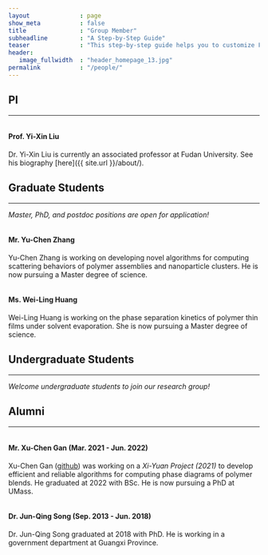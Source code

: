 ```yaml
---
layout              : page
show_meta           : false
title               : "Group Member"
subheadline         : "A Step-by-Step Guide"
teaser              : "This step-by-step guide helps you to customize Feeling Responsive to your needs."
header:
   image_fullwidth  : "header_homepage_13.jpg"
permalink           : "/people/"
---
```


## PI
-----

<figure class="third">
    <img src="{{ site.url }}/images/avatar.jpg" alt="">
</figure>

#### Prof. Yi-Xin Liu
Dr. Yi-Xin Liu is currently an associated professor at Fudan University. See his biography [here]({{ site.url }}/about/).

## Graduate Students
-----

*Master, PhD, and postdoc positions are open for application!*

<figure class="third">
    <img src="{{ site.url }}/images/avatar.jpg" alt="">
</figure>

#### Mr. Yu-Chen Zhang
Yu-Chen Zhang is working on developing novel algorithms for computing scattering behaviors of polymer assemblies and nanoparticle clusters. He is now pursuing a Master degree of science.

<figure class="third">
    <img src="{{ site.url }}/images/avatar.jpg" alt="">
</figure>

#### Ms. Wei-Ling Huang
Wei-Ling Huang is working on the phase separation kinetics of polymer thin films under solvent evaporation. She is now pursuing a Master degree of science.

## Undergraduate Students
-----

*Welcome undergraduate students to join our research group!*

## Alumni
-----

<figure class="third">
    <img src="{{ site.url }}/images/avatar.jpg" alt="">
</figure>

#### Mr. Xu-Chen Gan (Mar. 2021 - Jun. 2022)
Xu-Chen Gan ([github](https://github.com/vvmbvy)) was working on a *Xi-Yuan Project (2021)* to develop efficient and reliable algorithms for computing phase diagrams of polymer blends. He graduated at 2022 with BSc. He is now pursuing a PhD at UMass.

<figure class="third">
    <img src="{{ site.url }}/images/avatar.jpg" alt="">
</figure>

#### Dr. Jun-Qing Song (Sep. 2013 - Jun. 2018)
Dr. Jun-Qing Song graduated at 2018 with PhD. He is working in a government department at Guangxi Province.
